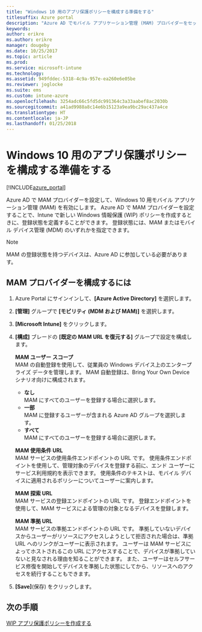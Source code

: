 ```yaml
---
title: "Windows 10 用のアプリ保護ポリシーを構成する準備をする"
titlesuffix: Azure portal
description: "Azure AD でモバイル アプリケーション管理 (MAM) プロバイダーをセットアップします"
keywords: 
author: erikre
ms.author: erikre
manager: dougeby
ms.date: 10/25/2017
ms.topic: article
ms.prod: 
ms.service: microsoft-intune
ms.technology: 
ms.assetid: 949fddec-5318-4c9a-957e-ea260e6e05be
ms.reviewer: joglocke
ms.suite: ems
ms.custom: intune-azure
ms.openlocfilehash: 3254adc66c5fd5dc991364c3a33aabef8ac2030b
ms.sourcegitcommit: a41ad9988a8c14e6b15123a9ea9bc29ac437a4ce
ms.translationtype: HT
ms.contentlocale: ja-JP
ms.lasthandoff: 01/25/2018
---
```

# <a name="get-ready-to-configure-app-protection-policies-for-windows-10"></a>Windows 10 用のアプリ保護ポリシーを構成する準備をする

[!INCLUDE[azure_portal](./includes/azure_portal.md)]

Azure AD で MAM プロバイダーを設定して、Windows 10 用モバイル アプリケーション管理 (MAM) を有効にします。 Azure AD で MAM プロバイダーを設定することで、Intune で新しい Windows 情報保護 (WIP) ポリシーを作成するときに、登録状態を定義することができます。 登録状態には、MAM またはモバイル デバイス管理 (MDM) のいずれかを指定できます。

> [!NOTE]
> MAM の登録状態を持つデバイスは、Azure AD に参加している必要があります。

## <a name="to-configure-the-mam-provider"></a>MAM プロバイダーを構成するには

1. Azure Portal にサインインして、**[Azure Active Directory]** を選択します。

2. **[管理]** グループで **[モビリティ (MDM および MAM)]** を選択します。

3. **[Microsoft Intune]** をクリックします。

4. **[構成]** ブレードの **[既定の MAM URL を復元する]** グループで設定を構成します。

    **MAM ユーザー スコープ**  
      MAM の自動登録を使用して、従業員の Windows デバイス上のエンタープライズ データを管理します。 MAM 自動登録は、Bring Your Own Device シナリオ向けに構成されます。<ul><li>**なし**<br>MAM にすべてのユーザーを登録する場合に選択します。</li><li>**一部**<br>MAM に登録するユーザーが含まれる Azure AD グループを選択します。</li><li>**すべて**<br>MAM にすべてのユーザーを登録する場合に選択します。</li></ul>

    **MAM 使用条件 URL**  
     MAM サービスの使用条件エンドポイントの URL です。 使用条件エンドポイントを使用して、管理対象のデバイスを登録する前に、エンド ユーザーにサービス利用規約を表示できます。 使用条件のテキストは、モバイル デバイスに適用されるポリシーについてユーザーに案内します。

    **MAM 探索 URL**  
    MAM サービスの登録エンドポイントの URL です。 登録エンドポイントを使用して、MAM サービスによる管理の対象となるデバイスを登録します。

    **MAM 準拠 URL**  
      MAM サービスの準拠エンドポイントの URL です。 準拠していないデバイスからユーザーがリソースにアクセスしようとして拒否された場合は、準拠 URL へのリンクがユーザーに表示されます。 ユーザーは MAM サービスによってホストされるこの URL にアクセスすることで、デバイスが準拠していないと見なされる理由を知ることができます。 また、ユーザーはセルフサービス修復を開始してデバイスを準拠した状態にしてから、リソースへのアクセスを続行することもできます。

5.  **[Save]**(保存) をクリックします。

## <a name="next-steps"></a>次の手順

[WIP アプリ保護ポリシーを作成する](windows-information-protection-policy-create.md)
